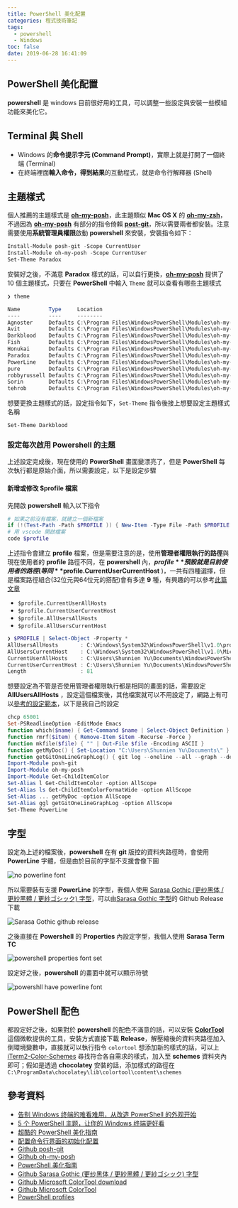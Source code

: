 ```yaml
---
title: PowerShell 美化配置
categories: 程式技術筆記
tags:
  - powershell
  - Windows
toc: false
date: 2019-06-28 16:41:09
---
```


## PowerShell 美化配置

**powershell** 是 windows 目前很好用的工具，可以調整一些設定與安裝一些模組功能來美化它。<!-- more -->

## Terminal 與 Shell

- Windows 的**命令提示字元 (Command Prompt)**，實際上就是打開了一個終端 (Terminal)
- 在終端裡面**輸入命令，得到結果**的互動程式，就是命令行解釋器 (Shell)

## 主題樣式

個人推薦的主題樣式是 [**oh-my-posh**][6]，此主題類似 **Mac OS X** 的 [**oh-my-zsh**][11]，不過因為 [**oh-my-posh**][6] 有部分的指令倚賴 [**post-git**][5]，所以需要兩者都安裝。注意需要使用**系統管理員權限**啟動 **powershell** 來安裝，安裝指令如下：

``` powershell
Install-Module posh-git -Scope CurrentUser
Install-Module oh-my-posh -Scope CurrentUser
Set-Theme Paradox
```

安裝好之後，不滿意 **Paradox** 樣式的話，可以自行更換，[**oh-my-posh**][6] 提供了 10 個主題樣式，只要在 **PowerShell** 中輸入 `Theme` 就可以查看有哪些主題樣式

``` powershell
❯ theme

Name         Type     Location
----         ----     --------
Agnoster     Defaults C:\Program Files\WindowsPowerShell\Modules\oh-my-posh\2.0.263\Themes\Agnoster.psm1
Avit         Defaults C:\Program Files\WindowsPowerShell\Modules\oh-my-posh\2.0.263\Themes\Avit.psm1
Darkblood    Defaults C:\Program Files\WindowsPowerShell\Modules\oh-my-posh\2.0.263\Themes\Darkblood.psm1
Fish         Defaults C:\Program Files\WindowsPowerShell\Modules\oh-my-posh\2.0.263\Themes\Fish.psm1
Honukai      Defaults C:\Program Files\WindowsPowerShell\Modules\oh-my-posh\2.0.263\Themes\Honukai.psm1
Paradox      Defaults C:\Program Files\WindowsPowerShell\Modules\oh-my-posh\2.0.263\Themes\Paradox.psm1
PowerLine    Defaults C:\Program Files\WindowsPowerShell\Modules\oh-my-posh\2.0.263\Themes\PowerLine.psm1
pure         Defaults C:\Program Files\WindowsPowerShell\Modules\oh-my-posh\2.0.263\Themes\pure.psm1
robbyrussell Defaults C:\Program Files\WindowsPowerShell\Modules\oh-my-posh\2.0.263\Themes\robbyrussell.psm1
Sorin        Defaults C:\Program Files\WindowsPowerShell\Modules\oh-my-posh\2.0.263\Themes\Sorin.psm1
tehrob       Defaults C:\Program Files\WindowsPowerShell\Modules\oh-my-posh\2.0.263\Themes\tehrob.psm1
```

想要更換主題樣式的話，設定指令如下，`Set-Theme` 指令後接上想要設定主題樣式名稱

``` powershell
Set-Theme Darkblood
```

### 設定每次啟用 Powershell 的主題

上述設定完成後，現在使用的 **PowerShell** 畫面變漂亮了，但是 **PowerShell** 每次執行都是原始介面，所以需要設定，以下是設定步驟

#### 新增或修改 **$profile** 檔案

先開啟 **powershell** 輸入以下指令

```powershell
# 如果之前沒有檔案，就建立一個新檔案
if (!(Test-Path -Path $PROFILE )) { New-Item -Type File -Path $PROFILE -Force }
# 用 vscode 開啟檔案
code $profile
```

上述指令會建立 **profile** 檔案，但是需要注意的是，使用**管理者權限執行的路徑**與現在使用者的 **profile** 路徑不同，在 **powershell** 內，**$profile** 預設就是目前使用者的路徑(等同 **$profile.CurrentUserCurrentHost** )，一共有四種選擇，但是檔案路徑組合(32位元與64位元的搭配)會有多達 **9** 種，有興趣的可以參考[此篇文章][12]

- `$profile.CurrentUserAllHosts`
- `$profile.CurrentUserCurrentHost`
- `$profile.AllUsersAllHosts`
- `$profile.AllUsersCurrentHost`

```powershell
❯ $PROFILE | Select-Object -Property *
AllUsersAllHosts       : C:\Windows\System32\WindowsPowerShell\v1.0\profile.ps1
AllUsersCurrentHost    : C:\Windows\System32\WindowsPowerShell\v1.0\Microsoft.PowerShell_profile.ps1
CurrentUserAllHosts    : C:\Users\Shunnien Yu\Documents\WindowsPowerShell\profile.ps1
CurrentUserCurrentHost : C:\Users\Shunnien Yu\Documents\WindowsPowerShell\Microsoft.PowerShell_profile.ps1
Length                 : 81
```

想要設定為不管是否使用管理者權限執行都是相同的畫面的話，需要設定 **AllUsersAllHosts** ，設定這個檔案後，其他檔案就可以不用設定了，網路上有可以[參考的設定範本][4]，以下是我自己的設定

```powershell
chcp 65001
Set-PSReadlineOption -EditMode Emacs
function which($name) { Get-Command $name | Select-Object Definition }
function rmrf($item) { Remove-Item $item -Recurse -Force }
function mkfile($file) { "" | Out-File $file -Encoding ASCII }
function getMyDoc() { Set-Location "C:\Users\Shunnien Yu\Documents\" }
function getGitOneLineGraphLog() { git log --oneline --all --graph --decorate }
Import-Module posh-git
Import-Module oh-my-posh
Import-Module Get-ChildItemColor
Set-Alias l Get-ChildItemColor -option AllScope
Set-Alias ls Get-ChildItemColorFormatWide -option AllScope
Set-Alias ... getMyDoc -option AllScope
Set-Alias ggl getGitOneLineGraphLog -option AllScope
Set-Theme PowerLine
```

## 字型

設定為上述的檔案後，**powershell** 在有 **git** 版控的資料夾路徑時，會使用 **PowerLine** 字體，但是由於目前的字型不支援會像下圖

![no powerline font](https://lh3.googleusercontent.com/ydZPSwjcR6TwBreZBDL5_7CTTysc4jg2Djdn2SsRtJh3EtUX69N_qqfpYLYT_54GPRKB5Cq2_6K2wmVU4AVM3kMUYwB_hefoAEapzuQ1Z-mqqcFCdvo258pKBYr4z4t3nzzuHRyNFBONGqQHtZ1L7C-swmLZHIKyA_guEtxw-N5lR9rMXO8ZdO7vQLVv5_f8dWhn3bhMvUDa75H0ZurXtUiMmi1qpUKFo2z0ycwL8mdvMOwAyGe-9zSeSzf9UqyC5eyfgmIxzH2yS1GvVmLvl04QArsi8gGUt65GDQRQHuXFffwZxHWujk4uvNzOKY9M5F5RmcT6OQzNl_8nK6SaHD4yaeFkI4nLSiSuiQ3NVY9pARNlstg16-wJuDDHjZVWNZ1RLve-SwqxQrZWrcgDDeXR08gClzJeudzJbJnfhMMcr1-w6lwUiURq27I-c5_zJyjLXu1NnN7Sx-KNElSnokqHGhiQlCrWjmOaPEJootMFtiSrwzA7_naE2ZAOnoPAEMEGMppvdhBkRHn7IZhvD0YcDnXznM3ggx7YKOJ3swkfYdBiDSAQurh2mY5oLnlfGq5tU-b8CH0XbIcQqb_xiMY1b01_NYViW1QQ3rtnLiBh8nkiVdHM2LbRkDD_Ynue-UDFYP-6Xzf8Fh-WiYjkuGjKbTfNjrt-l6ZDnJzBUmU8rlR3mfiUKXLn3pYHjIsGkFaOrKJsTdi5dXWrKCwZb8FV=w959-h145-no)

所以需要裝有支援 **PowerLine** 的字型，我個人使用 [Sarasa Gothic (更纱黑体 / 更紗黑體 / 更紗ゴシック) 字型][8]，可以由[Sarasa Gothic 字型][8]的 Github Release 下載

![Sarasa Gothic github release](https://lh3.googleusercontent.com/nY-3twm_cW385iVETvxfsNqSIqUufYHdUg3A-nxKY4DA-YsIYTFq57rGuz6Vjj9cTEqePsvJULa8D2WKFQDz1FeRvgktP5uw929rvDQDR-zWLt_u5eMAF1dFNyVYLmuMTRhq7Y67Hk3S41rhROf047quXgvSNA-aFiz4tRGgaxLItIxEA5vkGDtdrU2WDUvVUv-_64RShhtyIKuE504s9kvFhbtyEaUATAfey7HUB4-uFa4bbcrwBjr-pufGW66uncSI7WiBkxNIufrLGVA0GCWKkZakNgghl4XKpXQ0qqnX6E67Ye8wNGlyI1DuCz2TvncJRiI-IY2nkXLeRnMlgRbrsJRojyx2RLldEbx1mRqYoD1q-wNKF3kwD6CpHQuY5O7zucyb5vKOZDki_xkcWgJEEC_C9UvxPxala_c2kbncF_242Uvr7S-WX9g4DqLPKAuDKIlRNjYaIJo9-3gV-4FoqKBdjk8vd-n3Qlg3Ox1O0VGbGWGNC9enkjHMmxXAaJ_zeXASH7fNNd5v2QVzFNjrC2WMbraaoOT-T8545bC5VESXqIwvJwE6a_NR_-NSEeCNZE6zkquiXDkHhniWDybSazCHxXfAntgGJkosu2VAwuMweYGYXBuX6x2afnnn7vm49VC9Es6cr8hyrQkM8Zgw-yWN-DJvKOfXbqeV8SGxa0miIb7rai4_VZoVTqq4L51mFvGoTuCj9Kd0pq25f6Vf=w795-h691-no)

之後直接在 **Powershell** 的 **Properties** 內設定字型，我個人使用 **Sarasa Term TC**

![powershell properties font set](https://lh3.googleusercontent.com/rYo4MF1iQkB0VhhWxETUJ50-zlN8dOYmFVYg0pkiX0X7XHJ2zljNl05Te0yWm79NBFfyz5bnckVeR4YJHxas-iqseUbyXs-nCJmKyjMEqCdTCliuwVMDdyBsx3REHRe-2jvPu9mJeiaj5jJZY_KbD5-Tl_ibppn4MbBUqIlMAC8tkAPra_jtDX6sG7S79rRgCzncEQmnqLwxfP3zQfFYPbKqetEK3xoI_8cz0gW94R4MxFYRqIXMjTpfN-iec3zKhTdTqbvIr_R8HVKf_fZM0_wS_kD-zD2Exv186uU9MY8PZkYXdVK3MGUzgKAxIhqSHgG4VWaKkXs_zB_OBWWm78N85qzlrwAV8dXEn7QkHDK0ZIkK_BnZAL7UHwbVP_pXRPYiXgrDOjShru30SbKaa2Y7-7fTvGnxH0pLmK7WW9ObsMGgn3vu_tDmLL9JfCWq4XuMIpVMrC9WqZebnurNmx2g7XuFKmvO28aJ1JQne0hQ6eSsImanoKg2q8ieTeJiuVFPf7Aazl0iejgVaUDX3JrM8l3nTUjrabfh1pS_LRbf8dCS-WhsF8Z0mbn-nOwZ6QaijJ2zQFKYckIivYMCwC0fXUcpQ9IQ9dG-p2_Fkj570QdiYF1Kbfc3Uhm2DpmY5cPK-GP8JFgsa1zFlho9FZgmFAtWD9_STX06w_5QCea1CqSoLg-2WEK3egjUwuNHE1tNs_Pnx7v-LpkvK76rzqNc=w456-h136-no)

設定好之後，**powershell** 的畫面中就可以顯示符號

![powershll have powerline font](https://lh3.googleusercontent.com/Rc_cU4rb9QIfRWd-Lft2plHvrnQstqjjo8rGjN9KOTw1v4ylskW1yCH90N4bqJabTPOsdz5UbUr85zjl6pOLIEjoaLK2l99gL0LI3ddE2-bXWXzFYeSUm3SN-oyEHGe-OBh6JExA7lRe2-6FEcL2NAa71lUMCslSBlJ4npOdVTDOkICvKwkVdfZvQZLWvZOQi_9s69EscbWytOvo6C_feaDPliCw_nzx1-QuOBSBrWhtuadHQsd7uhOFspvEdIoC7p0KeWQpeBRxRhhedFf2uCCEFI7XXskdUZuegaI3mtD6qBvJLv1oYb_x9J5GTGCbG8gfTNyTc8nCXGndl6qwc-2EfB57FhrCMSBE5cGNrEm9NaYq6tZsRyT1a5Ah_0ax1sEY3nwi9qaH8gF53Brwc-V3iwvLWezFxtjZ4pnZ5_-4F5SUxGNk6qLWMoRoqIl5g649rbi2tjRFLIADLTiDvGkuNoN3WVkNfyyqyFHfNwLRQWc6TIOatf4C2BENJ5uKyOQPG5H1N-olcRG6nqvwnnkMNl_wt7rMkosd5-SBtRnbCzmvv9C2kCh8pBS9e_86XdHcC2wAPTPzk6Xp7uWkbUzsAq7EyT42-tXYDh48o8FXSnxcAJtHWAxcC79OdXMM9qEtZWQH9wPkDwTeFJICCy0Zrn9CpuWzfMVbvDrycojUJ2lgN0NJxR6jexLe4kxNWSw5TDIKpQ781ihLJYFfboS7=w800-h143-no)

## PowerShell 配色

都設定好之後，如果對於 **powershell** 的配色不滿意的話，可以安裝 [**ColorTool**][9] 這個微軟提供的工具，安裝方式直接下載 **Release**，解壓縮後的資料夾路徑加入倒環境變數中，直接就可以執行指令 `colortool`
想添加新的樣式的話，可以上 [iTerm2-Color-Schemes][14] 尋找符合各自需求的樣式，加入至 **schemes** 資料夾內即可；假如是透過 **chocolatey** 安裝的話，添加樣式的路徑在 `C:\ProgramData\chocolatey\lib\colortool\content\schemes`

## 參考資料

- [告别 Windows 终端的难看难用，从改造 PowerShell 的外观开始][1]
- [5 个 PowerShell 主题，让你的 Windows 终端更好看][2]
- [超酷的 PowerShell 美化指南][3]
- [配置命令行界面的初始化配置][4]
- [Github posh-git][5]
- [Github oh-my-posh][6]
- [PowerShell 美化指南][7]
- [Github Sarasa Gothic (更纱黑体 / 更紗黑體 / 更紗ゴシック) 字型][8]
- [Github Microsoft ColorTool download][9]
- [Github Microsoft ColorTool][13]
- [PowerShell profiles][12]

[1]: https://sspai.com/post/52868
[2]: https://sspai.com/post/52907
[3]: https://zhuanlan.zhihu.com/p/51901035
[4]: https://github.com/microexs/PowerAdmin/blob/master/PCInit.md
[5]: https://github.com/dahlbyk/posh-git
[6]: https://github.com/JanDeDobbeleer/oh-my-posh
[7]: https://coolcode.org/2018/03/16/how-to-make-your-powershell-beautiful/
[8]: https://github.com/be5invis/Sarasa-Gothic
[9]: https://github.com/microsoft/terminal/releases
[10]: https://segmentfault.com/a/1190000015928399
[11]: https://github.com/robbyrussell/oh-my-zsh
[12]: https://blog.simonw.se/using-powershell-profiles/
[13]: https://github.com/Microsoft/Terminal/tree/master/src/tools/ColorTool
[14]: https://github.com/mbadolato/iTerm2-Color-Schemes
